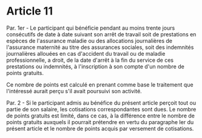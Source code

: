 # Article 11

Par. 1er - Le participant qui bénéficie pendant au moins trente jours consécutifs de date à date suivant son arrêt de travail soit de prestations en espèces de l'assurance maladie ou des allocations journalières de l'assurance maternité au titre des assurances sociales, soit des indemnités journalières allouées en cas d'accident du travail ou de maladie professionnelle, a droit, de la date d'arrêt à la fin du service de ces prestations ou indemnités, à l'inscription à son compte d'un nombre de points gratuits.

Ce nombre de points est calculé en prenant comme base le traitement que l'intéressé aurait perçu s'il avait poursuivi son activité.

Par. 2 - Si le participant admis au bénéfice du présent article perçoit tout ou partie de son salaire, les cotisations correspondantes sont dues. Le nombre de points gratuits est limité, dans ce cas, à la différence entre le nombre de points gratuits auxquels il pourrait prétendre en vertu du paragraphe Ier du présent article et le nombre de points acquis par versement de cotisations.
